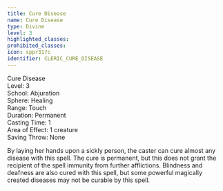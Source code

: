 ```yaml
---
title: Cure Disease
name: Cure Disease
type: Divine
level: 3
highlighted_classes: 
prohibited_classes: 
icon: sppr317c
identifier: CLERIC_CURE_DISEASE
---
```

Cure Disease  
Level: 3  
School: Abjuration  
Sphere: Healing  
Range: Touch  
Duration: Permanent  
Casting Time: 1  
Area of Effect: 1 creature  
Saving Throw: None  
  
By laying her hands upon a sickly person, the caster can cure almost any disease with this spell. The cure is permanent, but this does not grant the recipient of the spell immunity from further afflictions. Blindness and deafness are also cured with this spell, but some powerful magically created diseases may not be curable by this spell.  
